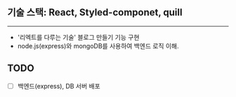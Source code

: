 ## 기술 스택: React, Styled-componet, quill

---

- '리엑트를 다루는 기술' 블로그 만들기 기능 구현
- node.js(express)와 mongoDB를 사용하여 백엔드 로직 이해.

## TODO

- [ ] 백엔드(express), DB 서버 배포

